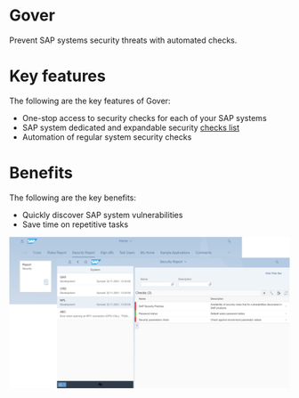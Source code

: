 # Gover
Prevent SAP systems security threats with automated checks.

# Key features
The following are the key features of Gover:

-   One-stop access to security checks for each of your SAP systems
-   SAP system dedicated and expandable security [checks list](2020/FPS01/sec-checks.md)
-   Automation of regular system security checks

# Benefits
The following are the key benefits:

-   Quickly discover SAP system vulnerabilities
-   Save time on repetitive tasks

[![](res/gv-overview.png)](res/gv-overview.png)